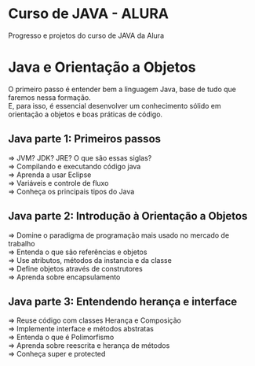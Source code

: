 # Curso de JAVA - ALURA
Progresso e projetos do curso de JAVA da Alura

# Java e Orientação a Objetos
O primeiro passo é entender bem a linguagem Java, base de tudo que faremos nessa formação. <br>
E, para isso, é essencial desenvolver um conhecimento sólido em orientação a objetos e boas práticas de código.

## Java parte 1: Primeiros passos
=> JVM? JDK? JRE? O que são essas siglas? <br>
=> Compilando e executando código java<br>
=> Aprenda a usar Eclipse<br>
=> Variáveis e controle de fluxo<br>
=> Conheça os principais tipos do Java<br>

## Java parte 2: Introdução à Orientação a Objetos
=> Domine o paradigma de programação mais usado no mercado de trabalho<br>
=> Entenda o que são referências e objetos<br>
=> Use atributos, métodos da instancia e da classe<br>
=> Define objetos através de construtores<br>
=> Aprenda sobre encapsulamento<br>

## Java parte 3: Entendendo herança e interface
=> Reuse código com classes Herança e Composição<br>
=> Implemente interface e métodos abstratas<br>
=> Entenda o que é Polimorfismo<br>
=> Aprenda sobre reescrita e herança de métodos<br>
=> Conheça super e protected<br>
